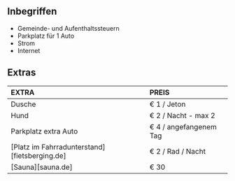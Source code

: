 
## Inbegriffen

- Gemeinde- und Aufenthaltssteuern
- Parkplatz für 1 Auto
- Strom
- Internet

## Extras

EXTRA             | PREIS
:------------------|:-----------|
Dusche       | € 1 / Jeton
Hund              | € 2 / Nacht - max 2
Parkplatz extra Auto  | € 4 / angefangenem Tag
[Platz im Fahrradunterstand][fietsberging.de]| € 2 / Rad / Nacht
[Sauna][sauna.de]   | € 30
